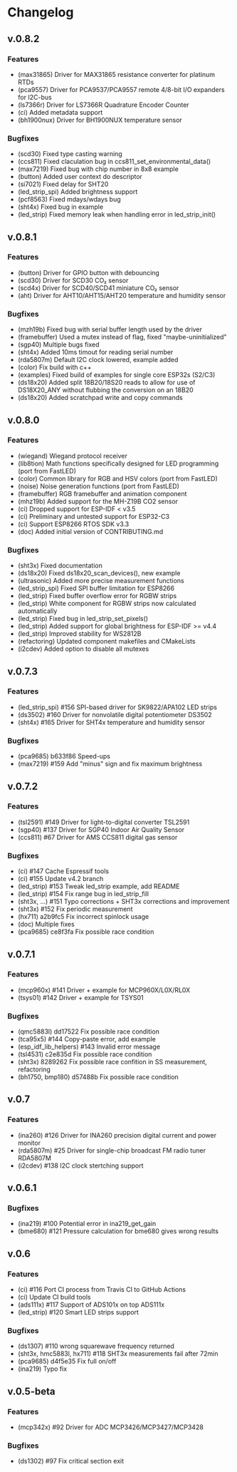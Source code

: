 # Changelog

## v.0.8.2

### Features

- (max31865) Driver for MAX31865 resistance converter for platinum RTDs
- (pca9557) Driver for PCA9537/PCA9557 remote 4/8-bit I/O expanders for I2C-bus
- (ls7366r) Driver for LS7366R Quadrature Encoder Counter
- (ci) Added metadata support
- (bh1900nux) Driver for BH1900NUX temperature sensor

### Bugfixes

- (scd30) Fixed type casting warning
- (ccs811) Fixed claculation bug in ccs811_set_environmental_data()
- (max7219) Fixed bug with chip number in 8x8 example
- (button) Added user context do descriptor
- (si7021) Fixed delay for SHT20
- (led_strip_spi) Added brightness support
- (pcf8563) Fixed mdays/wdays bug
- (sht4x) Fixed bug in example
- (led_strip) Fixed memory leak when handling error in led_strip_init()


## v.0.8.1

### Features

- (button) Driver for GPIO button with debouncing
- (scd30) Driver for SCD30 CO₂ sensor
- (scd4x) Driver for SCD40/SCD41 miniature CO₂ sensor
- (aht) Driver for AHT10/AHT15/AHT20 temperature and humidity sensor

### Bugfixes

- (mzh19b) Fixed bug with serial buffer length used by the driver
- (framebuffer) Used a mutex instead of flag, fixed "maybe-uninitialized"
- (sgp40) Multiple bugs fixed
- (sht4x) Added 10ms timout for reading serial number
- (rda5807m) Default I2C clock lowered, example added
- (color) Fix build with c++
- (examples) Fixed build of examples for single core ESP32s (S2/C3)
- (ds18x20) Added split 18B20/18S20 reads to allow for use of DS18X20_ANY
  without flubbing the conversion on an 18B20
- (ds18x20) Added scratchpad write and copy commands


## v.0.8.0

### Features

- (wiegand) Wiegand protocol receiver
- (lib8tion) Math functions specifically designed for LED programming (port
  from FastLED)
- (color) Common library for RGB and HSV colors (port from FastLED)
- (noise) Noise generation functions (port from FastLED)
- (framebuffer) RGB framebuffer and animation component
- (mhz19b) Added support for the MH-Z19B CO2 sensor
- (ci) Dropped support for ESP-IDF < v3.5
- (ci) Preliminary and untested support for ESP32-C3
- (ci) Support ESP8266 RTOS SDK v3.3
- (doc) Added initial version of CONTRIBUTING.md

### Bugfixes

- (sht3x) Fixed documentation
- (ds18x20) Fixed ds18x20_scan_devices(), new example
- (ultrasonic) Added more precise measurement functions
- (led_strip_spi) Fixed SPI buffer limitation for ESP8266
- (led_strip) Fixed buffer overflow error for RGBW strips
- (led_strip) White component for RGBW strips now calculated automatically
- (led_strip) Fixed bug in led_strip_set_pixels()
- (led_strip) Added support for global brightness for ESP-IDF >= v4.4
- (led_strip) Improved stability for WS2812B
- (refactoring) Updated component makefiles and CMakeLists
- (i2cdev) Added option to disable all mutexes


## v.0.7.3

### Features

- (led_strip_spi) #156 SPI-based driver for SK9822/APA102 LED strips
- (ds3502) #160 Driver for nonvolatile digital potentiometer DS3502
- (sht4x) #165 Driver for SHT4x temperature and humidity sensor

### Bugfixes

- (pca9685) b633f86 Speed-ups
- (max7219) #159 Add "minus" sign and fix maximum brightness


## v.0.7.2

### Features

- (tsl2591) #149 Driver for light-to-digital converter TSL2591
- (sgp40) #137 Driver for SGP40 Indoor Air Quality Sensor
- (ccs811) #67 Driver for AMS CCS811 digital gas sensor

### Bugfixes

- (ci) #147 Cache Espressif tools
- (ci) #155 Update v4.2 branch
- (led_strip) #153 Tweak led_strip example, add README
- (led_strip) #154 Fix range bug in led_strip_fill
- (sht3x, ...) #151 Typo corrections + SHT3x corrections and improvement
- (sht3x) #152 Fix periodic measurement
- (hx711) a2b9fc5 Fix incorrect spinlock usage
- (doc) Multiple fixes
- (pca9685) ce8f3fa Fix possible race condition


## v.0.7.1

### Features

- (mcp960x) #141 Driver + example for MCP960X/L0X/RL0X
- (tsys01) #142 Driver + example for TSYS01

### Bugfixes

- (qmc5883l) dd17522 Fix possible race condition
- (tca95x5) #144 Copy-paste error, add example
- (esp_idf_lib_helpers) #143 Invalid error message
- (tsl4531) c2e835d Fix possible race condition
- (sht3x) 8289262 Fix possible race confition in SS measurement, refactoring
- (bh1750, bmp180) d57488b Fix possible race condition


## v.0.7

### Features

- (ina260) #126 Driver for INA260 precision digital current and power monitor
- (rda5807m) #25 Driver for single-chip broadcast FM radio tuner RDA5807M
- (i2cdev) #138 I2C clock stertching support


## v.0.6.1

### Bugfixes

- (ina219) #100 Potential error in ina219_get_gain
- (bme680) #121 Pressure calculation for bme680 gives wrong results


## v.0.6

### Features

- (ci) #116 Port CI process from Travis CI to GitHub Actions
- (ci) Update CI build tools
- (ads111x) #117 Support of ADS101x on top ADS111x
- (led_strip) #120 Smart LED strips support

### Bugfixes

- (ds1307) #110 wrong squarewave frequency returned
- (sht3x, hmc5883l, hx711) #118 SHT3x measurements fail after 72min
- (pca9685) d4f5e35 Fix full on/off
- (ina219) Typo fix


## v.0.5-beta

### Features

- (mcp342x) #92 Driver for ADC MCP3426/MCP3427/MCP3428

### Bugfixes

- (ds1302) #97 Fix critical section exit
